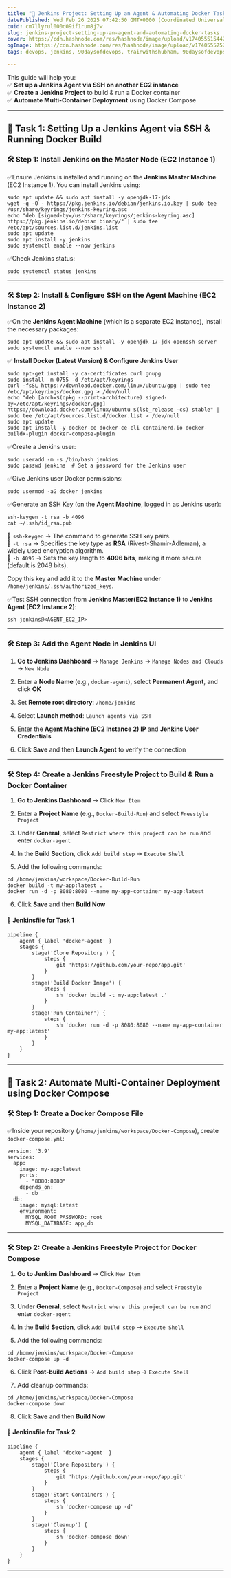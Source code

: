 ```yaml
---
title: "🚀 Jenkins Project: Setting Up an Agent & Automating Docker Tasks"
datePublished: Wed Feb 26 2025 07:42:50 GMT+0000 (Coordinated Universal Time)
cuid: cm7llyrul000d09if1rum8j7w
slug: jenkins-project-setting-up-an-agent-and-automating-docker-tasks
cover: https://cdn.hashnode.com/res/hashnode/image/upload/v1740555154429/dcdbea22-f1ee-4029-b37f-38235745920d.png
ogImage: https://cdn.hashnode.com/res/hashnode/image/upload/v1740555752601/11fd7f09-647f-4cb1-8018-0e85411f3190.png
tags: devops, jenkins, 90daysofdevops, trainwithshubham, 90daysofdevops-chanllenge, 90daysofdevopschallenge

---
```


This guide will help you:  
✅ **Set up a Jenkins Agent via SSH on another EC2 instance**  
✅ **Create a Jenkins Project** to build & run a Docker container  
✅ **Automate Multi-Container Deployment** using Docker Compose

---

## 🔹 **Task 1: Setting Up a Jenkins Agent via SSH & Running Docker Build**

### 🛠 **Step 1: Install Jenkins on the Master Node (EC2 Instance 1)**

✅Ensure Jenkins is installed and running on the **Jenkins Master Machine** (EC2 Instance 1). You can install Jenkins using:

```plaintext
sudo apt update && sudo apt install -y openjdk-17-jdk
wget -q -O - https://pkg.jenkins.io/debian/jenkins.io.key | sudo tee /usr/share/keyrings/jenkins-keyring.asc
echo "deb [signed-by=/usr/share/keyrings/jenkins-keyring.asc] https://pkg.jenkins.io/debian binary/" | sudo tee /etc/apt/sources.list.d/jenkins.list
sudo apt update
sudo apt install -y jenkins
sudo systemctl enable --now jenkins
```

✅Check Jenkins status:

```plaintext
sudo systemctl status jenkins
```

---

### 🛠 **Step 2: Install & Configure SSH on the Agent Machine (EC2 Instance 2)**

✅On the **Jenkins Agent Machine** (which is a separate EC2 instance), install the necessary packages:

```plaintext
sudo apt update && sudo apt install -y openjdk-17-jdk openssh-server
sudo systemctl enable --now ssh
```

✅ **Install Docker (Latest Version) & Configure Jenkins User**

```plaintext
sudo apt-get install -y ca-certificates curl gnupg
sudo install -m 0755 -d /etc/apt/keyrings
curl -fsSL https://download.docker.com/linux/ubuntu/gpg | sudo tee /etc/apt/keyrings/docker.gpg > /dev/null
echo "deb [arch=$(dpkg --print-architecture) signed-by=/etc/apt/keyrings/docker.gpg] https://download.docker.com/linux/ubuntu $(lsb_release -cs) stable" | sudo tee /etc/apt/sources.list.d/docker.list > /dev/null
sudo apt update
sudo apt install -y docker-ce docker-ce-cli containerd.io docker-buildx-plugin docker-compose-plugin
```

✅Create a Jenkins user:

```plaintext
sudo useradd -m -s /bin/bash jenkins
sudo passwd jenkins  # Set a password for the Jenkins user
```

✅Give Jenkins user Docker permissions:

```plaintext
sudo usermod -aG docker jenkins
```

✅Generate an SSH Key (on the **Agent Machine**, logged in as Jenkins user):

```plaintext
ssh-keygen -t rsa -b 4096
cat ~/.ssh/id_rsa.pub
```

🔹 `ssh-keygen` → The command to generate SSH key pairs.  
🔹 `-t rsa` → Specifies the key type as **RSA** (Rivest-Shamir-Adleman), a widely used encryption algorithm.  
🔹 `-b 4096` → Sets the key length to **4096 bits**, making it more secure (default is 2048 bits).

Copy this key and add it to the **Master Machine** under `/home/jenkins/.ssh/authorized_keys`.

✅Test SSH connection from **Jenkins Master(EC2 Instance 1)** to **Jenkins Agent (EC2 Instance 2)**:

```plaintext
ssh jenkins@<AGENT_EC2_IP>
```

---

### 🛠 **Step 3: Add the Agent Node in Jenkins UI**

1. **Go to Jenkins Dashboard** → `Manage Jenkins` → `Manage Nodes and Clouds` → `New Node`
    
2. Enter a **Node Name** (e.g., `docker-agent`), select **Permanent Agent**, and click **OK**
    
3. Set **Remote root directory**: `/home/jenkins`
    
4. Select **Launch method**: `Launch agents via SSH`
    
5. Enter the **Agent Machine (EC2 Instance 2) IP** and **Jenkins User Credentials**
    
6. Click **Save** and then **Launch Agent** to verify the connection
    

---

### 🛠 **Step 4: Create a Jenkins Freestyle Project to Build & Run a Docker Container**

1. **Go to Jenkins Dashboard** → Click `New Item`
    
2. Enter a **Project Name** (e.g., `Docker-Build-Run`) and select `Freestyle Project`
    
3. Under **General**, select `Restrict where this project can be run` and enter `docker-agent`
    
4. In the **Build Section**, click `Add build step` → `Execute Shell`
    
5. Add the following commands:
    

```plaintext
cd /home/jenkins/workspace/Docker-Build-Run
docker build -t my-app:latest .
docker run -d -p 8080:8080 --name my-app-container my-app:latest
```

6. Click **Save** and then **Build Now**
    

#### 📜 **Jenkinsfile for Task 1**

```plaintext
pipeline {
    agent { label 'docker-agent' }
    stages {
        stage('Clone Repository') {
            steps {
                git 'https://github.com/your-repo/app.git'
            }
        }
        stage('Build Docker Image') {
            steps {
                sh 'docker build -t my-app:latest .'
            }
        }
        stage('Run Container') {
            steps {
                sh 'docker run -d -p 8080:8080 --name my-app-container my-app:latest'
            }
        }
    }
}
```

---

## 🔹 **Task 2: Automate Multi-Container Deployment using Docker Compose**

### 🛠 **Step 1: Create a Docker Compose File**

✅Inside your repository (`/home/jenkins/workspace/Docker-Compose`), create `docker-compose.yml`:

```plaintext
version: '3.9'
services:
  app:
    image: my-app:latest
    ports:
      - "8080:8080"
    depends_on:
      - db
  db:
    image: mysql:latest
    environment:
      MYSQL_ROOT_PASSWORD: root
      MYSQL_DATABASE: app_db
```

---

### 🛠 **Step 2: Create a Jenkins Freestyle Project for Docker Compose**

1. **Go to Jenkins Dashboard** → Click `New Item`
    
2. Enter a **Project Name** (e.g., `Docker-Compose`) and select `Freestyle Project`
    
3. Under **General**, select `Restrict where this project can be run` and enter `docker-agent`
    
4. In the **Build Section**, click `Add build step` → `Execute Shell`
    
5. Add the following commands:
    

```plaintext
cd /home/jenkins/workspace/Docker-Compose
docker-compose up -d
```

6. Click **Post-build Actions** → `Add build step` → `Execute Shell`
    
7. Add cleanup commands:
    

```plaintext
cd /home/jenkins/workspace/Docker-Compose
docker-compose down
```

8. Click **Save** and then **Build Now**
    

#### 📜 **Jenkinsfile for Task 2**

```plaintext
pipeline {
    agent { label 'docker-agent' }
    stages {
        stage('Clone Repository') {
            steps {
                git 'https://github.com/your-repo/app.git'
            }
        }
        stage('Start Containers') {
            steps {
                sh 'docker-compose up -d'
            }
        }
        stage('Cleanup') {
            steps {
                sh 'docker-compose down'
            }
        }
    }
}
```

---
